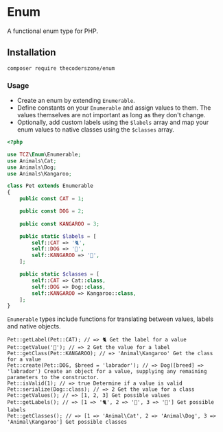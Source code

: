 # Enum

A functional enum type for PHP.

## Installation
```
composer require thecoderszone/enum
```

### Usage
- Create an enum by extending `Enumerable`.
- Define constants on your `Enumerable` and assign values to them. The values themselves are not important as long as they don't change.
- Optionally, add custom labels using the `$labels` array and map your enum values to native classes using the `$classes` array.
```php
<?php

use TCZ\Enum\Enumerable;
use Animals\Cat;
use Animals\Dog;
use Animals\Kangaroo;

class Pet extends Enumerable
{
    public const CAT = 1;

    public const DOG = 2;
    
    public const KANGAROO = 3;

    public static $labels = [
        self::CAT => '🐈',
        self::DOG => '🦮',
        self::KANGAROO => '🦘',
    ];

    public static $classes = [
        self::CAT => Cat::class,
        self::DOG => Dog::class,
        self::KANGAROO => Kangaroo::class,
    ];
}
```
`Enumerable` types include functions for translating between values, labels and native objects.  

`Pet::getLabel(Pet::CAT); // => 🐈 Get the label for a value`  
`Pet::getValue('🦮'); // => 2 Get the value for a label`  
`Pet::getClass(Pet::KANGAROO); // => 'Animal\Kangaroo' Get the class for a value`  
`Pet::create(Pet::DOG, $breed = 'labrador'); // => Dog([breed] => 'labrador') Create an object for a value, supplying any remaining parameters to the constructor.`  
`Pet::isValid(1); // => true Determine if a value is valid`  
`Pet::serialize(Dog::class); // => 2 Get the value for a class`  
`Pet::getValues(); // => [1, 2, 3] Get possible values`  
`Pet::getLabels(); // => [1 => '🐈', 2 => '🦮', 3 => '🦘'] Get possible labels`  
`Pet::getClasses(); // => [1 => 'Animal\Cat', 2 => 'Animal\Dog', 3 => 'Animal\Kangaroo'] Get possible classes`
